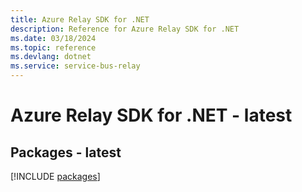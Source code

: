 ```yaml
---
title: Azure Relay SDK for .NET
description: Reference for Azure Relay SDK for .NET
ms.date: 03/18/2024
ms.topic: reference
ms.devlang: dotnet
ms.service: service-bus-relay
---
```

# Azure Relay SDK for .NET - latest
## Packages - latest
[!INCLUDE [packages](relay-index.md)]